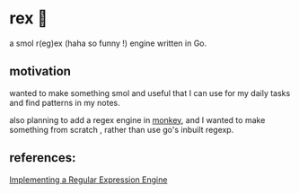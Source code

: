 # rex 🦖

a smol r(eg)ex (haha so funny !) engine written in Go.

## motivation 

wanted to make something smol and useful that I can use for my daily tasks and find patterns in my notes.

also planning to add a regex engine in [monkey](https://github.com/sagnikc395/monkey), and I wanted to make something from scratch , rather than use go's inbuilt regexp.

## references:

[Implementing a Regular Expression Engine](https://deniskyashif.com/2019/02/17/implementing-a-regular-expression-engine/)
